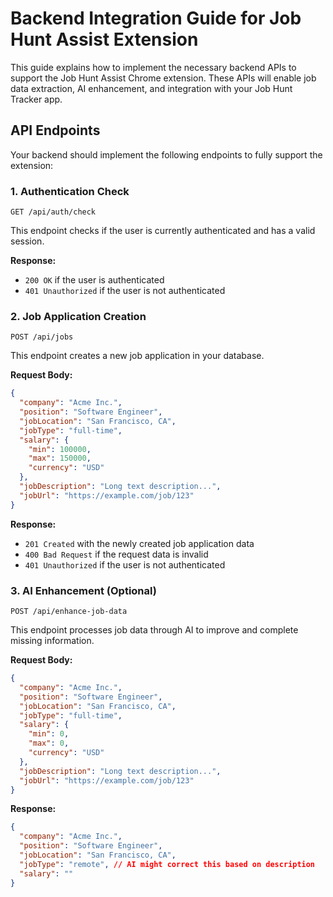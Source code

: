 # Backend Integration Guide for Job Hunt Assist Extension

This guide explains how to implement the necessary backend APIs to support the Job Hunt Assist Chrome extension. These APIs will enable job data extraction, AI enhancement, and integration with your Job Hunt Tracker app.

## API Endpoints

Your backend should implement the following endpoints to fully support the extension:

### 1. Authentication Check

```
GET /api/auth/check
```

This endpoint checks if the user is currently authenticated and has a valid session.

**Response:**

- `200 OK` if the user is authenticated
- `401 Unauthorized` if the user is not authenticated

### 2. Job Application Creation

```
POST /api/jobs
```

This endpoint creates a new job application in your database.

**Request Body:**

```json
{
  "company": "Acme Inc.",
  "position": "Software Engineer",
  "jobLocation": "San Francisco, CA",
  "jobType": "full-time",
  "salary": {
    "min": 100000,
    "max": 150000,
    "currency": "USD"
  },
  "jobDescription": "Long text description...",
  "jobUrl": "https://example.com/job/123"
}
```

**Response:**

- `201 Created` with the newly created job application data
- `400 Bad Request` if the request data is invalid
- `401 Unauthorized` if the user is not authenticated

### 3. AI Enhancement (Optional)

```
POST /api/enhance-job-data
```

This endpoint processes job data through AI to improve and complete missing information.

**Request Body:**

```json
{
  "company": "Acme Inc.",
  "position": "Software Engineer",
  "jobLocation": "San Francisco, CA",
  "jobType": "full-time",
  "salary": {
    "min": 0,
    "max": 0,
    "currency": "USD"
  },
  "jobDescription": "Long text description...",
  "jobUrl": "https://example.com/job/123"
}
```

**Response:**

```json
{
  "company": "Acme Inc.",
  "position": "Software Engineer",
  "jobLocation": "San Francisco, CA",
  "jobType": "remote", // AI might correct this based on description
  "salary": ""
}
```
